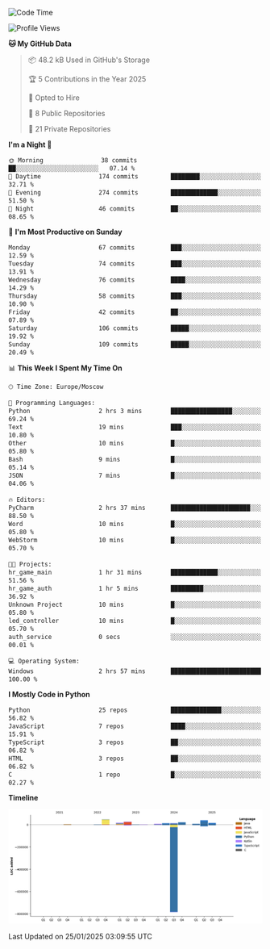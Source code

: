 <!--START_SECTION:waka-->
![Code Time](http://img.shields.io/badge/Code%20Time-588%20hrs%2032%20mins-blue)

![Profile Views](http://img.shields.io/badge/Profile%20Views-3-blue)

**🐱 My GitHub Data** 

> 📦 48.2 kB Used in GitHub's Storage 
 > 
> 🏆 5 Contributions in the Year 2025
 > 
> 💼 Opted to Hire
 > 
> 📜 8 Public Repositories 
 > 
> 🔑 21 Private Repositories 
 > 
**I'm a Night 🦉** 

```text
🌞 Morning                38 commits          ██░░░░░░░░░░░░░░░░░░░░░░░   07.14 % 
🌆 Daytime                174 commits         ████████░░░░░░░░░░░░░░░░░   32.71 % 
🌃 Evening                274 commits         █████████████░░░░░░░░░░░░   51.50 % 
🌙 Night                  46 commits          ██░░░░░░░░░░░░░░░░░░░░░░░   08.65 % 
```
📅 **I'm Most Productive on Sunday** 

```text
Monday                   67 commits          ███░░░░░░░░░░░░░░░░░░░░░░   12.59 % 
Tuesday                  74 commits          ███░░░░░░░░░░░░░░░░░░░░░░   13.91 % 
Wednesday                76 commits          ████░░░░░░░░░░░░░░░░░░░░░   14.29 % 
Thursday                 58 commits          ███░░░░░░░░░░░░░░░░░░░░░░   10.90 % 
Friday                   42 commits          ██░░░░░░░░░░░░░░░░░░░░░░░   07.89 % 
Saturday                 106 commits         █████░░░░░░░░░░░░░░░░░░░░   19.92 % 
Sunday                   109 commits         █████░░░░░░░░░░░░░░░░░░░░   20.49 % 
```


📊 **This Week I Spent My Time On** 

```text
🕑︎ Time Zone: Europe/Moscow

💬 Programming Languages: 
Python                   2 hrs 3 mins        █████████████████░░░░░░░░   69.24 % 
Text                     19 mins             ███░░░░░░░░░░░░░░░░░░░░░░   10.80 % 
Other                    10 mins             █░░░░░░░░░░░░░░░░░░░░░░░░   05.80 % 
Bash                     9 mins              █░░░░░░░░░░░░░░░░░░░░░░░░   05.14 % 
JSON                     7 mins              █░░░░░░░░░░░░░░░░░░░░░░░░   04.06 % 

🔥 Editors: 
PyCharm                  2 hrs 37 mins       ██████████████████████░░░   88.50 % 
Word                     10 mins             █░░░░░░░░░░░░░░░░░░░░░░░░   05.80 % 
WebStorm                 10 mins             █░░░░░░░░░░░░░░░░░░░░░░░░   05.70 % 

🐱‍💻 Projects: 
hr_game_main             1 hr 31 mins        █████████████░░░░░░░░░░░░   51.56 % 
hr_game_auth             1 hr 5 mins         █████████░░░░░░░░░░░░░░░░   36.92 % 
Unknown Project          10 mins             █░░░░░░░░░░░░░░░░░░░░░░░░   05.80 % 
led_controller           10 mins             █░░░░░░░░░░░░░░░░░░░░░░░░   05.70 % 
auth_service             0 secs              ░░░░░░░░░░░░░░░░░░░░░░░░░   00.01 % 

💻 Operating System: 
Windows                  2 hrs 57 mins       █████████████████████████   100.00 % 
```

**I Mostly Code in Python** 

```text
Python                   25 repos            ██████████████░░░░░░░░░░░   56.82 % 
JavaScript               7 repos             ████░░░░░░░░░░░░░░░░░░░░░   15.91 % 
TypeScript               3 repos             ██░░░░░░░░░░░░░░░░░░░░░░░   06.82 % 
HTML                     3 repos             ██░░░░░░░░░░░░░░░░░░░░░░░   06.82 % 
C                        1 repo              █░░░░░░░░░░░░░░░░░░░░░░░░   02.27 % 
```



**Timeline**

![Lines of Code chart](https://raw.githubusercontent.com/adlemx/adlemx/main/assets/bar_graph.png)


 Last Updated on 25/01/2025 03:09:55 UTC
<!--END_SECTION:waka-->
